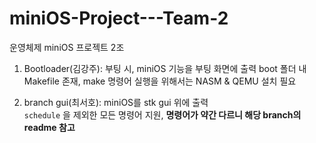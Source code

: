 # miniOS-Project---Team-2
운영체제 miniOS 프로젝트 2조
1. Bootloader(김강주): 부팅 시, miniOS 기능을 부팅 화면에 출력 
   boot 폴더 내 Makefile 존재, make 명령어 실행을 위해서는 NASM & QEMU 설치 필요 

2. branch gui(최서호): miniOS를 stk gui 위에 출력<br/>`schedule` 을 제외한 모든 명령어 지원, **명령어가 약간 다르니 해당 branch의 readme 참고**
